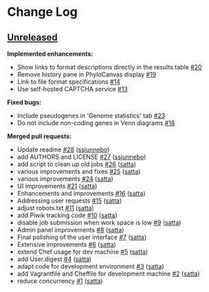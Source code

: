 # Change Log

## [Unreleased](https://github.com/sanger-pathogens/annot-web/tree/HEAD)

**Implemented enhancements:**

- Show links to format descriptions directly in the results table [\#20](https://github.com/sanger-pathogens/annot-web/issues/20)
- Remove history pane in PhyloCanvas display [\#19](https://github.com/sanger-pathogens/annot-web/issues/19)
- Link to file format specifications [\#14](https://github.com/sanger-pathogens/annot-web/issues/14)
- Use self-hosted CAPTCHA service [\#13](https://github.com/sanger-pathogens/annot-web/issues/13)

**Fixed bugs:**

- Include pseudogenes in 'Genome statistics' tab [\#23](https://github.com/sanger-pathogens/annot-web/issues/23)
- Do not include non-coding genes in Venn diagrams [\#18](https://github.com/sanger-pathogens/annot-web/issues/18)

**Merged pull requests:**

- Update readme [\#28](https://github.com/sanger-pathogens/annot-web/pull/28) ([ssjunnebo](https://github.com/ssjunnebo))
- add AUTHORS and LICENSE [\#27](https://github.com/sanger-pathogens/annot-web/pull/27) ([ssjunnebo](https://github.com/ssjunnebo))
- add script to clean up old jobs [\#26](https://github.com/sanger-pathogens/annot-web/pull/26) ([satta](https://github.com/satta))
- various improvements and fixes [\#25](https://github.com/sanger-pathogens/annot-web/pull/25) ([satta](https://github.com/satta))
- various improvements [\#24](https://github.com/sanger-pathogens/annot-web/pull/24) ([satta](https://github.com/satta))
- UI improvements [\#21](https://github.com/sanger-pathogens/annot-web/pull/21) ([satta](https://github.com/satta))
- Enhancements and improvements [\#16](https://github.com/sanger-pathogens/annot-web/pull/16) ([satta](https://github.com/satta))
- Addressing user requests [\#15](https://github.com/sanger-pathogens/annot-web/pull/15) ([satta](https://github.com/satta))
- adjust robots.txt [\#11](https://github.com/sanger-pathogens/annot-web/pull/11) ([satta](https://github.com/satta))
- add Piwik tracking code [\#10](https://github.com/sanger-pathogens/annot-web/pull/10) ([satta](https://github.com/satta))
- disable job submission when work space is low [\#9](https://github.com/sanger-pathogens/annot-web/pull/9) ([satta](https://github.com/satta))
- Admin panel improvements [\#8](https://github.com/sanger-pathogens/annot-web/pull/8) ([satta](https://github.com/satta))
- Final polishing of the user interface [\#7](https://github.com/sanger-pathogens/annot-web/pull/7) ([satta](https://github.com/satta))
- Extensive improvements [\#6](https://github.com/sanger-pathogens/annot-web/pull/6) ([satta](https://github.com/satta))
- extend Chef usage for dev machine [\#5](https://github.com/sanger-pathogens/annot-web/pull/5) ([satta](https://github.com/satta))
- add User.digest [\#4](https://github.com/sanger-pathogens/annot-web/pull/4) ([satta](https://github.com/satta))
- adapt code for development environment [\#3](https://github.com/sanger-pathogens/annot-web/pull/3) ([satta](https://github.com/satta))
- add Vagrantfile and Cheffile for development machine [\#2](https://github.com/sanger-pathogens/annot-web/pull/2) ([satta](https://github.com/satta))
- reduce concurrency [\#1](https://github.com/sanger-pathogens/annot-web/pull/1) ([satta](https://github.com/satta))
